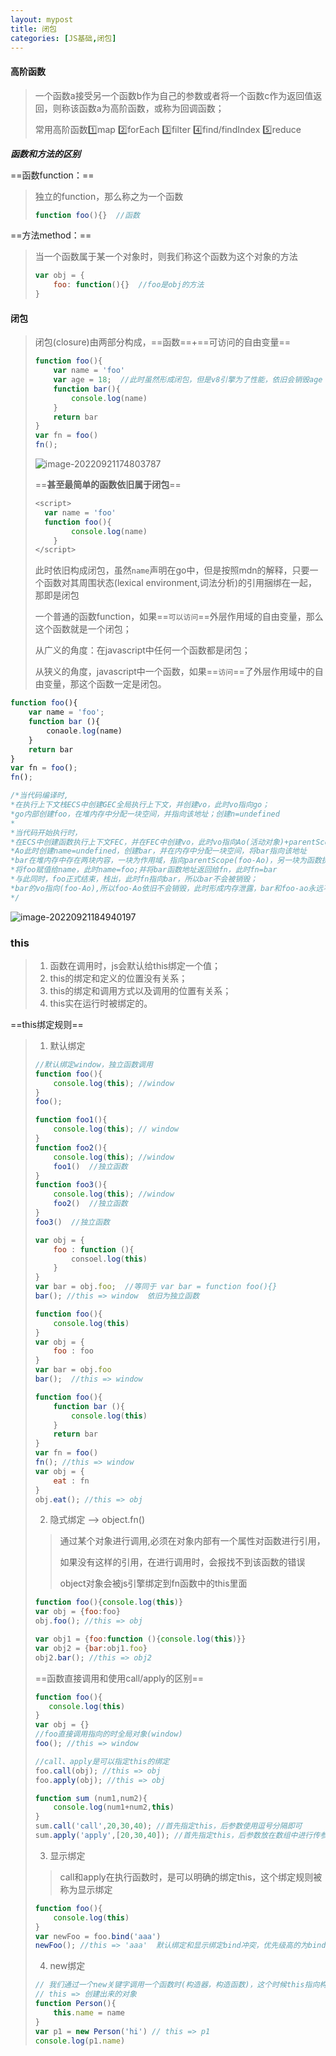 ```yaml
---
layout: mypost
title: 闭包
categories: [JS基础,闭包]
---
```

#### 高阶函数

> 一个函数a接受另一个函数b作为自己的参数或者将一个函数c作为返回值返回，则称该函数a为高阶函数，或称为回调函数；
>
> 常用高阶函数:one:map :two:forEach :three:filter :four:find/findIndex :five:reduce

***函数和方法的区别***

==函数function：==

> 独立的function，那么称之为一个函数
>
> ```js
> function foo(){}  //函数
> ```

==方法method：==

> 当一个函数属于某一个对象时，则我们称这个函数为这个对象的方法
>
> ```js
> var obj = {
>     foo: function(){}  //foo是obj的方法
> }
> ```

#### 闭包

> 闭包(closure)由两部分构成，==函数==+==可访问的自由变量==
>
> ```js
> function foo(){
>     var name = 'foo'
>     var age = 18;  //此时虽然形成闭包，但是v8引擎为了性能，依旧会销毁age
>     function bar(){
>         console.log(name)
>     }
>     return bar
> }
> var fn = foo()
> fn();
> ```
>
> ![image-20220921174803787](image-20220921174803787.png)
>
> ==**甚至最简单的函数依旧属于闭包**==
>
> ```js
> <script>
> 	var name = 'foo'
> 	function foo(){
>         console.log(name)
>     }
> </script>
> ```
>
> 此时依旧构成闭包，虽然`name`声明在go中，但是按照mdn的解释，只要一个函数对其周围状态(lexical environment,词法分析)的引用捆绑在一起，那即是闭包
>
> 一个普通的函数function，如果==`可以访问`==外层作用域的自由变量，那么这个函数就是一个闭包；
>
> 从广义的角度：在javascript中任何一个函数都是闭包；
>
> 从狭义的角度，javascript中一个函数，如果==`访问`==了外层作用域中的自由变量，那这个函数一定是闭包。

```js
function foo(){
    var name = 'foo';
    function bar (){
        conaole.log(name)
    }
    return bar
}
var fn = foo();
fn();

/*当代码编译时,
*在执行上下文栈ECS中创建GEC全局执行上下文，并创建vo，此时vo指向go；
*go内部创建foo，在堆内存中分配一块空间，并指向该地址；创建n=undefined
*
*当代码开始执行时，
*在ECS中创建函数执行上下文FEC，并在FEC中创建vo，此时vo指向Ao(活动对象)+parentScopr(GO)，
*Ao此时创建name=undefined，创建bar，并在内存中分配一块空间，将bar指向该地址
*bar在堆内存中存在两块内容，一块为作用域，指向parentScope(foo-Ao)，另一块为函数执行代码块
*将foo赋值给name，此时name=foo;并将bar函数地址返回给fn，此时fn=bar
*与此同时，foo正式结束，栈出，此时fn指向bar，所以bar不会被销毁；
*bar的vo指向(foo-Ao),所以foo-Ao依旧不会销毁，此时形成内存泄露，bar和foo-ao永远不会被销毁
*/
```

![image-20220921184940197](image-20220921184940197.png)

### this

> 1. 函数在调用时，js会默认给this绑定一个值；
> 2. this的绑定和定义的位置没有关系；
> 3. this的绑定和调用方式以及调用的位置有关系；
> 4. this实在运行时被绑定的。

==this绑定规则==

> 1. 默认绑定
>
> ```js
> //默认绑定window，独立函数调用
> function foo(){
>     console.log(this); //window
> }
> foo();
> ```
>
> ```js
> function foo1(){
>     console.log(this); // window
> }
> function foo2(){
>     console.log(this); //window
>     foo1()  //独立函数
> }
> function foo3(){
>     console.log(this); //window
>     foo2()  //独立函数
> }
> foo3()  //独立函数
> ```
>
> ```js
> var obj = {
>     foo : function (){
>         consoel.log(this)
>     }
> }
> var bar = obj.foo;  //等同于 var bar = function foo(){}
> bar(); //this => window  依旧为独立函数
> ```
>
> ```js
> function foo(){
>     console.log(this)
> }
> var obj = {
>     foo : foo
> }
> var bar = obj.foo
> bar();  //this => window
> ```
>
> ```js
> function foo(){
>     function bar (){
>         console.log(this)
>     }
>     return bar
> }
> var fn = foo()
> fn(); //this => window
> var obj = {
>     eat : fn
> }
> obj.eat(); //this => obj
> ```
>
> 2. 隐式绑定 --> object.fn()
>
> > 通过某个对象进行调用,必须在对象内部有一个属性对函数进行引用，
> >
> > 如果没有这样的引用，在进行调用时，会报找不到该函数的错误
> >
> > object对象会被js引擎绑定到fn函数中的this里面
>
> ```js
> function foo(){console.log(this)}
> var obj = {foo:foo}
> obj.foo(); //this => obj
> ```
>
> ```js
> var obj1 = {foo:function (){console.log(this)}}
> var obj2 = {bar:obj1.foo}
> obj2.bar(); //this => obj2
> ```
>
> ==函数直接调用和使用call/apply的区别==
>
> ```js
> function foo(){
>    console.log(this) 
> }
> var obj = {}
> //foo直接调用指向的时全局对象(window)
> foo(); //this => window
> 
> //call、apply是可以指定this的绑定
> foo.call(obj); //this => obj
> foo.apply(obj); //this => obj
> ```
>
> ```js
> function sum (num1,num2){
>     console.log(num1+num2,this)
> }
> sum.call('call',20,30,40); //首先指定this，后参数使用逗号分隔即可
> sum.apply('apply',[20,30,40]); //首先指定this，后参数放在数组中进行传参
> ```
>
> 3. 显示绑定
>
> > call和apply在执行函数时，是可以明确的绑定this，这个绑定规则被称为显示绑定
>
> ```js
> function foo(){
>     console.log(this)
> }
> var newFoo = foo.bind('aaa')
> newFoo(); //this => 'aaa'  默认绑定和显示绑定bind冲突，优先级高的为bind
> ```
>
> 4. new绑定
>
> ```js
> // 我们通过一个new关键字调用一个函数时(构造器，构造函数)，这个时候this指向构造器创建出来的对象
> // this => 创建出来的对象
> function Person(){
>     this.name = name
> }
> var p1 = new Person('hi') // this => p1
> console.log(p1.name)
> ```
>
> 
